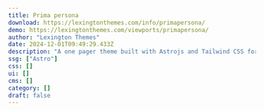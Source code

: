 ```yaml
---
title: Prima persona
download: https://lexingtonthemes.com/info/primapersona/
demo: https://lexingtonthemes.com/viewports/primapersona/
author: "Lexington Themes"
date: 2024-12-01T09:49:29.433Z
description: "A one pager theme built with Astrojs and Tailwind CSS for a blog or your personal website"
ssg: ["Astro"]
css: []
ui: []
cms: []
category: []
draft: false
---
```

